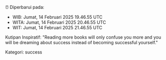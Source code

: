 ⏰ Diperbarui pada:
- WIB: Jumat, 14 Februari 2025 19.46.55 UTC
- WITA: Jumat, 14 Februari 2025 20.46.55 UTC
- WIT: Jumat, 14 Februari 2025 21.46.55 UTC

Kutipan Inspiratif:
"Reading more books will only confuse you more and you will be dreaming about success instead of becoming successful yourself."


Kategori: success

